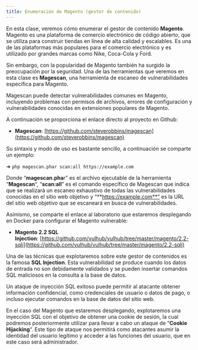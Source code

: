 ```yaml
---
title: Enumeración de Magento (gestor de contenido)
---
```


En esta clase, veremos cómo enumerar el gestor de contenido **Magento**. Magento es una plataforma de comercio electrónico de código abierto, que se utiliza para construir tiendas en línea de alta calidad y escalables. Es una de las plataformas más populares para el comercio electrónico y es utilizado por grandes marcas como Nike, Coca-Cola y Ford.

Sin embargo, con la popularidad de Magento también ha surgido la preocupación por la seguridad. Una de las herramientas que veremos en esta clase es **Magescan**, una herramienta de escaneo de vulnerabilidades específica para Magento.

Magescan puede detectar vulnerabilidades comunes en Magento, incluyendo problemas con permisos de archivos, errores de configuración y vulnerabilidades conocidas en extensiones populares de Magento.

A continuación se proporciona el enlace directo al proyecto en Github:

-   **Magescan**: [https://github.com/steverobbins/magescan](https://github.com/steverobbins/magescan)

Su sintaxis y modo de uso es bastante sencillo, a continuación se comparte un ejemplo:

➜ `php magescan.phar scan:all https://example.com`

Donde “**magescan.pha**r” es el archivo ejecutable de la herramienta “**Magescan**“, “**scan:all**” es el comando específico de Magescan que indica que se realizará un escaneo exhaustivo de todas las vulnerabilidades conocidas en el sitio web objetivo y “**https://example.com**” es la URL del sitio web objetivo que se escaneará en busca de vulnerabilidades.

Asimismo, se comparte el enlace al laboratorio que estaremos desplegando en Docker para configurar el Magento vulnerable:

-   **Magento 2.2 SQL Injection**: [https://github.com/vulhub/vulhub/tree/master/magento/2.2-sqli](https://github.com/vulhub/vulhub/tree/master/magento/2.2-sqli)

Una de las técnicas que explotaremos sobre este gestor de contenidos es la famosa **SQL Injection**. Esta vulnerabilidad se produce cuando los datos de entrada no son debidamente validados y se pueden insertar comandos SQL maliciosos en la consulta a la base de datos.

Un ataque de inyección SQL exitoso puede permitir al atacante obtener información confidencial, como credenciales de usuario o datos de pago, o incluso ejecutar comandos en la base de datos del sitio web.

En el caso del Magento que estaremos desplegando, explotaremos una inyección SQL con el objetivo de obtener una cookie de sesión, la cual podremos posteriormente utilizar para llevar a cabo un ataque de “**Cookie Hijacking**“. Este tipo de ataque nos permitirá como atacantes asumir la identidad del usuario legítimo y acceder a las funciones del usuario, que en este caso será administrador.